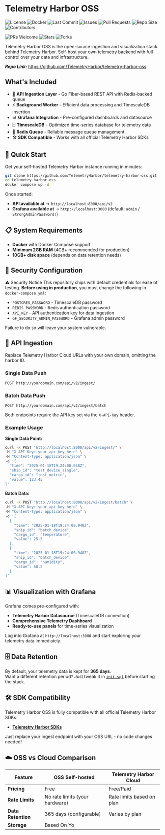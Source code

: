 # Telemetry Harbor OSS

<!-- OSS Badges -->
![License](https://img.shields.io/github/license/TelemetryHarbor/telemetry-harbor-oss.svg)
![Docker](https://img.shields.io/badge/Docker-Compose-2496ED.svg)
![Last Commit](https://img.shields.io/github/last-commit/TelemetryHarbor/telemetry-harbor-oss.svg)
![Issues](https://img.shields.io/github/issues/TelemetryHarbor/telemetry-harbor-oss.svg)
![Pull Requests](https://img.shields.io/github/issues-pr/TelemetryHarbor/telemetry-harbor-oss.svg)
![Repo Size](https://img.shields.io/github/repo-size/TelemetryHarbor/telemetry-harbor-oss.svg)
![Contributors](https://img.shields.io/github/contributors/TelemetryHarbor/telemetry-harbor-oss.svg)
<!-- Fun / Community -->
![PRs Welcome](https://img.shields.io/badge/PRs-welcome-brightgreen.svg)
![Stars](https://img.shields.io/github/stars/TelemetryHarbor/telemetry-harbor-oss.svg?style=social)
![Forks](https://img.shields.io/github/forks/TelemetryHarbor/telemetry-harbor-oss.svg?style=social)

Telemetry Harbor OSS is the open-source ingestion and visualization stack behind Telemetry Harbor. Self-host your own telemetry backend with full control over your data and infrastructure.

**_Repo Link:_** https://github.com/TelemetryHarbor/telemetry-harbor-oss



## What's Included

*   🚀 **API Ingestion Layer** - Go Fiber-based REST API with Redis-backed queue
*   ⚡ **Background Worker** - Efficient data processing and TimescaleDB insertion
*   📊 **Grafana Integration** - Pre-configured dashboards and datasource
*   🗄️ **TimescaleDB** - Optimized time-series database for telemetry data
*   🔄 **Redis Queue** - Reliable message queue management
*   🛠️ **SDK Compatible** - Works with all official Telemetry Harbor SDKs



## 🚀 Quick Start

Get your self-hosted Telemetry Harbor instance running in minutes:

```bash
git clone https://github.com/TelemetryHarbor/telemetry-harbor-oss.git
cd telemetry-harbor-oss
docker compose up -d
```

Once started:
*   **API available at** → `http://localhost:8000/api/v2`
*   **Grafana available at** → `http://localhost:3000` (default: `admin` / `StrongAdminPassword!`)


## 📋 System Requirements

*   **Docker** with Docker Compose support
*   **Minimum 2GB RAM** (4GB+ recommended for production)
*   **10GB+ disk space** (depends on data retention needs)



## 🔐 Security Configuration

:warning: Security Notice
This repository ships with default credentials for ease of testing. **Before using in production**, you must change the following in `docker-compose.yml`:

*   `POSTGRES_PASSWORD` - TimescaleDB password
*   `REDIS_PASSWORD` - Redis authentication password  
*   `API_KEY` - API authentication key for data ingestion
*   `GF_SECURITY_ADMIN_PASSWORD` - Grafana admin password

Failure to do so will leave your system vulnerable.


## 📡 API Ingestion

Replace Telemetry Harbor Cloud URLs with your own domain, omitting the harbor ID.

### Single Data Push
```
POST http://yourdomain.com/api/v2/ingest/
```

### Batch Data Push  
```
POST http://yourdomain.com/api/v2/ingest/batch
```

Both endpoints require the API key set via the `X-API-Key` header.

### Example Usage

**Single Data Point:**
```bash
curl -X POST "http://localhost:8000/api/v2/ingest/" \
-H "X-API-Key: your_api_key_here" \
-H "Content-Type: application/json" \
-d '{
  "time": "2025-01-18T19:24:00.948Z",
  "ship_id": "test_device_single",
  "cargo_id": "test_metric",
  "value": 123.45
}'
```

**Batch Data:**
```bash
curl -X POST "http://localhost:8000/api/v2/ingest/batch" \
-H "X-API-Key: your_api_key_here" \
-H "Content-Type: application/json" \
-d '[
  {
    "time": "2025-01-18T19:24:00.948Z",
    "ship_id": "batch_device",
    "cargo_id": "temperature",
    "value": 25.5
  },
  {
    "time": "2025-01-18T19:24:00.948Z", 
    "ship_id": "batch_device",
    "cargo_id": "humidity",
    "value": 60.2
  }
]'
```


## 📊 Visualization with Grafana

Grafana comes pre-configured with:
*   **Telemetry Harbor Datasource** (TimescaleDB connection)
*   **Comprehensive Telemetry Dashboard** 
*   **Ready-to-use panels** for time-series visualization

Log into Grafana at `http://localhost:3000` and start exploring your telemetry data immediately.



## 🗄️ Data Retention

By default, your telemetry data is kept for **365 days**.  
Want a different retention period? Just tweak it in [`init.sql`](https://github.com/TelemetryHarbor/telemetry-harbor-oss/blob/main/init.sql) before starting the stack.


## 🛠️ SDK Compatibility

Telemetry Harbor OSS is fully compatible with all official Telemetry Harbor SDKs:

*   [**Telemetry Harbor SDKs**](/docs/sdks)

Just replace your ingest endpoint with your OSS URL - no code changes needed!


## ☁️ OSS vs Cloud Comparison

| Feature | OSS Self-hosted | Telemetry Harbor Cloud |
|---------|----------------|-------------------------|
| **Pricing** | Free | Free/Paid |
| **Rate Limits** | No rate limits (your hardware) | Rate limits based on plan |
| **Data Retention** | 365 days (configurable) | Varies by plan |
| **Storage** | Based On Yo